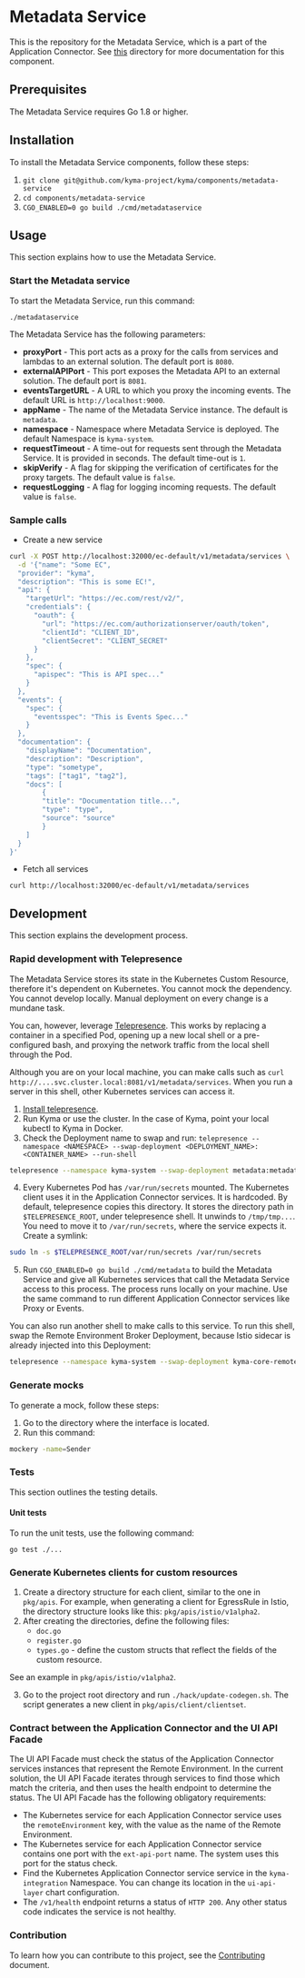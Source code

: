 # Metadata Service

This is the repository for the Metadata Service, which is a part of the Application Connector. See [this](../../docs/application-connector/docs/) directory for more documentation for this component.

## Prerequisites

The Metadata Service requires Go 1.8 or higher.

## Installation

To install the Metadata Service components, follow these steps:

1. `git clone git@github.com/kyma-project/kyma/components/metadata-service`
2. `cd components/metadata-service`
3. `CGO_ENABLED=0 go build ./cmd/metadataservice`

## Usage

This section explains how to use the Metadata Service.

### Start the Metadata service

To start the Metadata Service, run this command:

```
./metadataservice
```

The Metadata Service has the following parameters:
- **proxyPort** - This port acts as a proxy for the calls from services and lambdas to an external solution. The default port is `8080`.
- **externalAPIPort** - This port exposes the Metadata API to an external solution. The default port is `8081`.
- **eventsTargetURL** - A URL to which you proxy the incoming events. The default URL is `http://localhost:9000`.
- **appName** - The name of the Metadata Service instance. The default is `metadata`.
- **namespace** - Namespace where Metadata Service is deployed. The default Namespace is `kyma-system`.
- **requestTimeout** - A time-out for requests sent through the Metadata Service. It is provided in seconds. The default time-out is `1`.
- **skipVerify** - A flag for skipping the verification of certificates for the proxy targets. The default value is `false`.
- **requestLogging** - A flag for logging incoming requests. The default value is `false`.

### Sample calls

- Create a new service

```sh
curl -X POST http://localhost:32000/ec-default/v1/metadata/services \
  -d '{"name": "Some EC",
  "provider": "kyma",
  "description": "This is some EC!",
  "api": {
    "targetUrl": "https://ec.com/rest/v2/",
    "credentials": {
      "oauth": {
        "url": "https://ec.com/authorizationserver/oauth/token",
        "clientId": "CLIENT_ID",
        "clientSecret": "CLIENT_SECRET"
      }
    },
    "spec": {
      "apispec": "This is API spec..."
    }
  },
  "events": {
    "spec": {
      "eventsspec": "This is Events Spec..."
    }
  },
  "documentation": {
    "displayName": "Documentation",
    "description": "Description",
    "type": "sometype",
    "tags": ["tag1", "tag2"],
    "docs": [
        {
        "title": "Documentation title...",
        "type": "type",
        "source": "source"
        }
    ]
  }
}'
```

- Fetch all services

```
curl http://localhost:32000/ec-default/v1/metadata/services
```

## Development

This section explains the development process.

### Rapid development with Telepresence

The Metadata Service stores its state in the Kubernetes Custom Resource, therefore it's dependent on Kubernetes. You cannot mock the dependency. You cannot develop locally. Manual deployment on every change is a mundane task.

You can, however, leverage [Telepresence](https://www.telepresence.io/). This works by replacing a container in a specified Pod, opening up a new local shell or a pre-configured bash, and proxying the network traffic from the local shell through the Pod.

Although you are on your local machine, you can make calls such as `curl http://....svc.cluster.local:8081/v1/metadata/services`. When you run a server in this shell, other Kubernetes services can access it.

1. [Install telepresence](https://www.telepresence.io/reference/install).
2. Run Kyma or use the cluster. In the case of Kyma, point your local kubectl to Kyma in Docker.
3. Check the Deployment name to swap and run: `telepresence --namespace <NAMESPACE> --swap-deployment <DEPLOYMENT_NAME>:<CONTAINER_NAME> --run-shell`
```bash
telepresence --namespace kyma-system --swap-deployment metadata:metadata --run-shell
```
4. Every Kubernetes Pod has `/var/run/secrets` mounted. The Kubernetes client uses it in the Application Connector services. It is hardcoded. By default, telepresence copies this directory. It stores the directory path in `$TELEPRESENCE_ROOT`, under telepresence shell. It unwinds to `/tmp/tmp...`. You need to move it to `/var/run/secrets`, where the service expects it. Create a symlink:
 ```bash
sudo ln -s $TELEPRESENCE_ROOT/var/run/secrets /var/run/secrets
```
5. Run `CGO_ENABLED=0 go build ./cmd/metadata` to build the Metadata Service and give all  Kubernetes services that call the Metadata Service access to this process. The process runs locally on your machine. Use the same command to run different Application Connector services like Proxy or Events.

You can also run another shell to make calls to this service. To run this shell, swap the Remote Environment Broker Deployment, because Istio sidecar is already injected into this Deployment:
```bash
telepresence --namespace kyma-system --swap-deployment kyma-core-remote-environment-broker:reb --run-shell
```

### Generate mocks

To generate a mock, follow these steps:

1. Go to the directory where the interface is located.
2. Run this command:
```sh
mockery -name=Sender
```

### Tests

This section outlines the testing details.

#### Unit tests

To run the unit tests, use the following command:

```
go test ./...
```

### Generate Kubernetes clients for custom resources

1. Create a directory structure for each client, similar to the one in `pkg/apis`. For example, when generating a client for EgressRule in Istio, the directory structure looks like this: `pkg/apis/istio/v1alpha2`.
2. After creating the directories, define the following files:
    - `doc.go`
    - `register.go`
    - `types.go` - define the custom structs that reflect the fields of the custom resource.

See an example in `pkg/apis/istio/v1alpha2`.

3. Go to the project root directory and run `./hack/update-codegen.sh`. The script generates a new client in `pkg/apis/client/clientset`.


### Contract between the Application Connector and the UI API Facade

The UI API Facade must check the status of the Application Connector services instances that represent the Remote Environment.
In the current solution, the UI API Facade iterates through services to find those which match the criteria, and then uses the health endpoint to determine the status.
The UI API Facade has the following obligatory requirements:
- The Kubernetes service for each Application Connector service uses the `remoteEnvironment` key, with the value as the name of the Remote Environment.
- The Kubernetes service for each Application Connector service contains one port with the `ext-api-port` name. The system uses this port for the status check.
- Find the Kubernetes Application Connector service service in the `kyma-integration` Namespace. You can change its location in the `ui-api-layer` chart configuration.
- The `/v1/health` endpoint returns a status of `HTTP 200`. Any other status code indicates the service is not healthy.


### Contribution

To learn how you can contribute to this project, see the [Contributing](/CONTRIBUTING.md) document.
